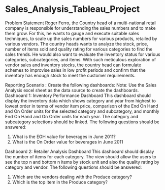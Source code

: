 # Sales_Analysis_Tableau_Project

Problem Statement 
Roger Ferro, the Country head of a multi-national retail company is responsible for understanding the sales numbers and to make them grow. For this, he wants to gauge and execute suitable sales techniques, to scale up the sales numbers for various products, retailed by various vendors. 
The country heads wants to analyze the stock, price, number of items sold and quality rating for various categories to find the sales trends. He would also want to evaluate the inventory status for various categories, subcategories, and items. 
With such meticulous exploration of vendor sales and inventory stocks, the country head can formulate schemes to improvise sales in low profit periods and confirm that the inventory has enough stock to meet the customer requirements.

 Reporting Scenario :
Create the following dashboards:
 Note: Use the Sales Analysis excel sheet as the data source to create the dashboards. 
Dashboard 1: Inventory Performance Dashboard
 This dashboard should display the inventory data which shows category and year from highest to lowest order in terms of vendor item price, comparison of the End On Hand and On Order units for the selected category and subcategory, and monthly End On Hand and On Order units for each year. The category and subcategory selections should be linked. 
The following questions should be answered:
 1. What is the EOH value for beverages in June 2011?
 2. What is the On Order value for beverages in June 2011

Dashboard 2: Retailer Analysis Dashboard 
This dashboard should display the number of items for each category. The view should allow the users to see the top n and bottom n items by stock unit and also the quality rating by category and vendor.
 The following questions should be answered:
 1. Which are the vendors dealing with the Produce category?
 2. Which is the top item in the Produce category?
